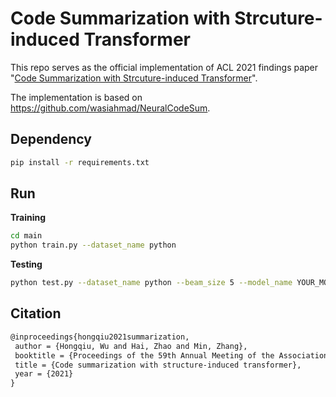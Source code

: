 # Code Summarization with Strcuture-induced Transformer

This repo serves as the official implementation of ACL 2021 findings paper "[Code Summarization with Strcuture-induced Transformer](https://arxiv.org/pdf/2012.14710.pdf)".

The implementation is based on https://github.com/wasiahmad/NeuralCodeSum.



## Dependency

```bash
pip install -r requirements.txt
```



## Run

**Training**

```bash
cd main
python train.py --dataset_name python
```

**Testing**

```bash
python test.py --dataset_name python --beam_size 5 --model_name YOUR_MODEL_NAME
```



## Citation

```latex
@inproceedings{hongqiu2021summarization,
 author = {Hongqiu, Wu and Hai, Zhao and Min, Zhang},
 booktitle = {Proceedings of the 59th Annual Meeting of the Association for Computational Linguistics (ACL)},
 title = {Code summarization with structure-induced transformer},
 year = {2021}
}
```


